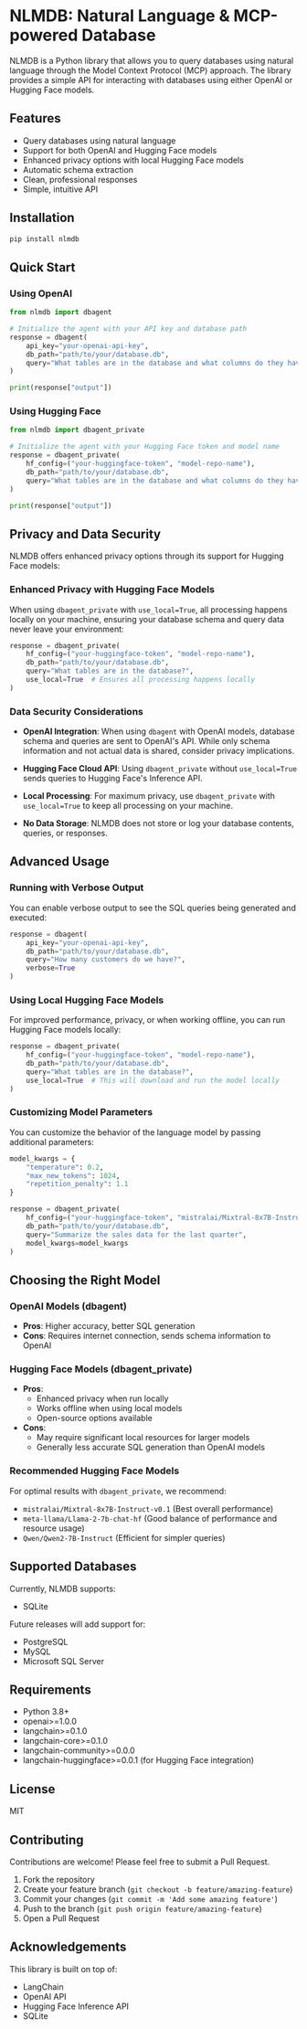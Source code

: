 # NLMDB: Natural Language & MCP-powered Database

NLMDB is a Python library that allows you to query databases using natural language through the Model Context Protocol (MCP) approach. The library provides a simple API for interacting with databases using either OpenAI or Hugging Face models.

## Features

- Query databases using natural language
- Support for both OpenAI and Hugging Face models
- Enhanced privacy options with local Hugging Face models
- Automatic schema extraction
- Clean, professional responses
- Simple, intuitive API

## Installation

```bash
pip install nlmdb
```

## Quick Start

### Using OpenAI

```python
from nlmdb import dbagent

# Initialize the agent with your API key and database path
response = dbagent(
    api_key="your-openai-api-key",
    db_path="path/to/your/database.db",
    query="What tables are in the database and what columns do they have?"
)

print(response["output"])
```

### Using Hugging Face

```python
from nlmdb import dbagent_private

# Initialize the agent with your Hugging Face token and model name
response = dbagent_private(
    hf_config=("your-huggingface-token", "model-repo-name"),
    db_path="path/to/your/database.db",
    query="What tables are in the database and what columns do they have?"
)

print(response["output"])
```

## Privacy and Data Security

NLMDB offers enhanced privacy options through its support for Hugging Face models:

### Enhanced Privacy with Hugging Face Models

When using `dbagent_private` with `use_local=True`, all processing happens locally on your machine, ensuring your database schema and query data never leave your environment:

```python
response = dbagent_private(
    hf_config=("your-huggingface-token", "model-repo-name"),
    db_path="path/to/your/database.db",
    query="What tables are in the database?",
    use_local=True  # Ensures all processing happens locally
)
```

### Data Security Considerations

- **OpenAI Integration**: When using `dbagent` with OpenAI models, database schema and queries are sent to OpenAI's API. While only schema information and not actual data is shared, consider privacy implications.

- **Hugging Face Cloud API**: Using `dbagent_private` without `use_local=True` sends queries to Hugging Face's Inference API.

- **Local Processing**: For maximum privacy, use `dbagent_private` with `use_local=True` to keep all processing on your machine.

- **No Data Storage**: NLMDB does not store or log your database contents, queries, or responses.

## Advanced Usage

### Running with Verbose Output

You can enable verbose output to see the SQL queries being generated and executed:

```python
response = dbagent(
    api_key="your-openai-api-key",
    db_path="path/to/your/database.db",
    query="How many customers do we have?",
    verbose=True
)
```

### Using Local Hugging Face Models

For improved performance, privacy, or when working offline, you can run Hugging Face models locally:

```python
response = dbagent_private(
    hf_config=("your-huggingface-token", "model-repo-name"),
    db_path="path/to/your/database.db",
    query="What tables are in the database?",
    use_local=True  # This will download and run the model locally
)
```

### Customizing Model Parameters

You can customize the behavior of the language model by passing additional parameters:

```python
model_kwargs = {
    "temperature": 0.2,
    "max_new_tokens": 1024,
    "repetition_penalty": 1.1
}

response = dbagent_private(
    hf_config=("your-huggingface-token", "mistralai/Mixtral-8x7B-Instruct-v0.1"),
    db_path="path/to/your/database.db",
    query="Summarize the sales data for the last quarter",
    model_kwargs=model_kwargs
)
```

## Choosing the Right Model

### OpenAI Models (dbagent)
- **Pros**: Higher accuracy, better SQL generation
- **Cons**: Requires internet connection, sends schema information to OpenAI

### Hugging Face Models (dbagent_private)
- **Pros**: 
  - Enhanced privacy when run locally
  - Works offline when using local models
  - Open-source options available
- **Cons**: 
  - May require significant local resources for larger models
  - Generally less accurate SQL generation than OpenAI models

### Recommended Hugging Face Models
For optimal results with `dbagent_private`, we recommend:
- `mistralai/Mixtral-8x7B-Instruct-v0.1` (Best overall performance)
- `meta-llama/Llama-2-7b-chat-hf` (Good balance of performance and resource usage)
- `Qwen/Qwen2-7B-Instruct` (Efficient for simpler queries)

## Supported Databases

Currently, NLMDB supports:

- SQLite

Future releases will add support for:

- PostgreSQL
- MySQL
- Microsoft SQL Server

## Requirements

- Python 3.8+
- openai>=1.0.0
- langchain>=0.1.0
- langchain-core>=0.1.0
- langchain-community>=0.0.0
- langchain-huggingface>=0.0.1 (for Hugging Face integration)

## License

MIT

## Contributing

Contributions are welcome! Please feel free to submit a Pull Request.

1. Fork the repository
2. Create your feature branch (`git checkout -b feature/amazing-feature`)
3. Commit your changes (`git commit -m 'Add some amazing feature'`)
4. Push to the branch (`git push origin feature/amazing-feature`)
5. Open a Pull Request

## Acknowledgements

This library is built on top of:

- LangChain
- OpenAI API
- Hugging Face Inference API
- SQLite

